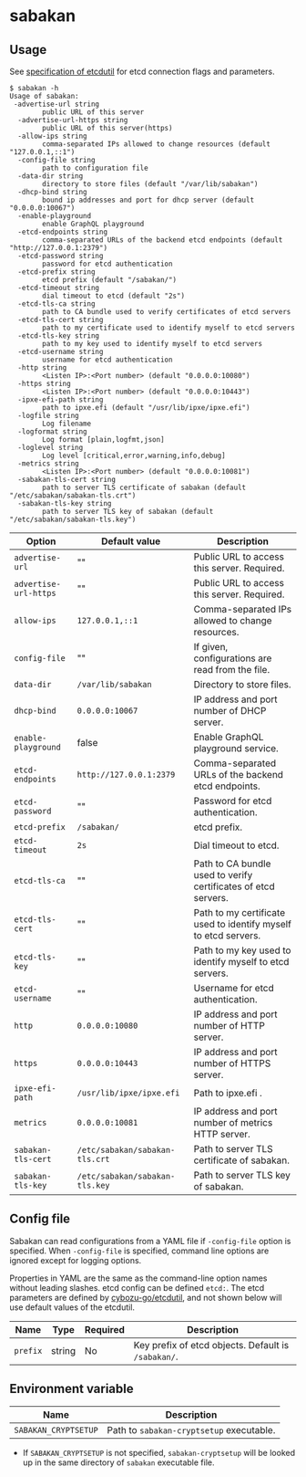 sabakan
=======

Usage
-----

See [specification of etcdutil](https://github.com/cybozu-go/etcdutil/blob/main/README.md#specifications) for etcd connection flags and parameters. 

```console
$ sabakan -h
Usage of sabakan:
 -advertise-url string
        public URL of this server
  -advertise-url-https string
        public URL of this server(https)
  -allow-ips string
        comma-separated IPs allowed to change resources (default "127.0.0.1,::1")
  -config-file string
        path to configuration file
  -data-dir string
        directory to store files (default "/var/lib/sabakan")
  -dhcp-bind string
        bound ip addresses and port for dhcp server (default "0.0.0.0:10067")
  -enable-playground
        enable GraphQL playground
  -etcd-endpoints string
        comma-separated URLs of the backend etcd endpoints (default "http://127.0.0.1:2379")
  -etcd-password string
        password for etcd authentication
  -etcd-prefix string
        etcd prefix (default "/sabakan/")
  -etcd-timeout string
        dial timeout to etcd (default "2s")
  -etcd-tls-ca string
        path to CA bundle used to verify certificates of etcd servers
  -etcd-tls-cert string
        path to my certificate used to identify myself to etcd servers
  -etcd-tls-key string
        path to my key used to identify myself to etcd servers
  -etcd-username string
        username for etcd authentication
  -http string
        <Listen IP>:<Port number> (default "0.0.0.0:10080")
  -https string
        <Listen IP>:<Port number> (default "0.0.0.0:10443")
  -ipxe-efi-path string
        path to ipxe.efi (default "/usr/lib/ipxe/ipxe.efi")
  -logfile string
        Log filename
  -logformat string
        Log format [plain,logfmt,json]
  -loglevel string
        Log level [critical,error,warning,info,debug]
  -metrics string
        <Listen IP>:<Port number> (default "0.0.0.0:10081")
  -sabakan-tls-cert string
        path to server TLS certificate of sabakan (default "/etc/sabakan/sabakan-tls.crt")
  -sabakan-tls-key string
        path to server TLS key of sabakan (default "/etc/sabakan/sabakan-tls.key")
```

| Option               | Default value                      | Description                                                     |
| -------------------- | ---------------------------------- | --------------------------------------------------------------- |
| `advertise-url`      | ""                                 | Public URL to access this server.  Required.                    |
| `advertise-url-https`| ""                                 | Public URL to access this server.  Required.                    |
| `allow-ips`          | `127.0.0.1,::1`                    | Comma-separated IPs allowed to change resources.                |
| `config-file`        | ""                                 | If given, configurations are read from the file.                |
| `data-dir`           | `/var/lib/sabakan`                 | Directory to store files.                                       |
| `dhcp-bind`          | `0.0.0.0:10067`                    | IP address and port number of DHCP server.                      |
| `enable-playground`  | false                              | Enable GraphQL playground service.                              |
| `etcd-endpoints`     | `http://127.0.0.1:2379`            | Comma-separated URLs of the backend etcd endpoints.             |
| `etcd-password`      | ""                                 | Password for etcd authentication.                               |
| `etcd-prefix`        | `/sabakan/`                        | etcd prefix.                                                    |
| `etcd-timeout`       | `2s`                               | Dial timeout to etcd.                                           |
| `etcd-tls-ca`        | ""                                 | Path to CA bundle used to verify certificates of etcd servers.  |
| `etcd-tls-cert`      | ""                                 | Path to my certificate used to identify myself to etcd servers. |
| `etcd-tls-key`       | ""                                 | Path to my key used to identify myself to etcd servers.         |
| `etcd-username`      | ""                                 | Username for etcd authentication.                               |
| `http`               | `0.0.0.0:10080`                    | IP address and port number of HTTP server.                      |
| `https`              | `0.0.0.0:10443`                    | IP address and port number of HTTPS server.                     |
| `ipxe-efi-path`      | `/usr/lib/ipxe/ipxe.efi`           | Path to ipxe.efi .                                              |
| `metrics`            | `0.0.0.0:10081`                    | IP address and port number of metrics HTTP server.              |
| `sabakan-tls-cert`   | `/etc/sabakan/sabakan-tls.crt`     | Path to server TLS certificate of sabakan.                      |
| `sabakan-tls-key`    | `/etc/sabakan/sabakan-tls.key`     | Path to server TLS key of sabakan.                              |


Config file
-----------

Sabakan can read configurations from a YAML file if `-config-file` option is specified.
When `-config-file` is specified, command line options are ignored except for logging
options.

Properties in YAML are the same as the command-line option names without leading slashes.
etcd config can be defined `etcd:`. The etcd parameters are defined by [cybozu-go/etcdutil](https://github.com/cybozu-go/etcdutil), and not shown below will use default values of the etcdutil.

| Name     | Type   | Required | Description                                          |
| -------- | ------ | -------- | ---------------------------------------------------- |
| `prefix` | string | No       | Key prefix of etcd objects.  Default is `/sabakan/`. |

Environment variable
--------------------

| Name                 | Description                              |
| -------------------- | ---------------------------------------- |
| `SABAKAN_CRYPTSETUP` | Path to `sabakan-cryptsetup` executable. |

* If `SABAKAN_CRYPTSETUP` is not specified, `sabakan-cryptsetup` will be looked up
    in the same directory of `sabakan` executable file.
